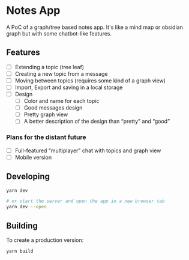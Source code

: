 # Notes App

A PoC of a graph/tree based notes app. It's like a mind map or obsidian graph but with some chatbot-like features.

## Features

- [ ] Extending a topic (tree leaf)
- [ ] Creating a new topic from a message
- [ ] Moving between topics (requires some kind of a graph view)
- [ ] Import, Export and saving in a local storage
- [ ] Design
  - [ ] Color and name for each topic
  - [ ] Good messages design
  - [ ] Pretty graph view
  - [ ] A better description of the design than “pretty” and “good”

### Plans for the distant future

- [ ] Full-featured "multiplayer" chat with topics and graph view
- [ ] Mobile version

## Developing

```bash
yarn dev

# or start the server and open the app in a new browser tab
yarn dev --open
```

## Building

To create a production version:

```bash
yarn build
```
